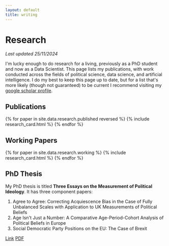 ```yaml
---
layout: default
title: writing
---
```

# Research
<p class="update-notice"><em>Last updated 25/11/2024</em></p>

I'm lucky enough to do research for a living, previously as a PhD student and now as a Data Scientist. This page lists my publications, with work conducted across the fields of political science, data science, and artificial intelligence. I do my best to keep this page up to date, but for a list that's more likely (though not guaranteed) to be current I recommend visiting my [google scholar profile](https://scholar.google.co.uk/citations?user=mbxIgHAAAAAJ&hl=en&oi=ao).


## Publications

{% for paper in site.data.research.published reversed %}
{% include research_card.html %}
{% endfor %}


## Working Papers

{% for paper in site.data.research.working %}
{% include research_card.html %}
{% endfor %}


## PhD Thesis

My PhD thesis is titled <strong>Three Essays on the Measurement of Political Ideology</strong>. It has three component papers:

1. Agree to Agree: Correcting Acquiescence Bias in the Case of Fully Unbalanced Scales with Application to UK Measurements of Political Beliefs
2. Age Isn't Just a Number:  A Comparative Age-Period-Cohort Analysis of Political Beliefs in Europe
3. Social Democratic Party Positions on the EU: The Case of Brexit

<div class="research-links">
    <a href="https://repository.essex.ac.uk/35479/" class="item-link">Link</a>
    <a href="https://repository.essex.ac.uk/35479/1/thesis.pdf" class="item-link">PDF</a>
</div>
